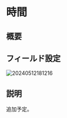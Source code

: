 # 時間

## 概要

## フィールド設定

![20240512181216](https://static-docs.nocobase.com/20240512181216.png)

## 説明

追加予定。

